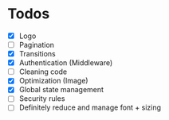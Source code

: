 # Todos

- [x] Logo
- [ ] Pagination
- [x] Transitions
- [x] Authentication (Middleware)
- [ ] Cleaning code
- [x] Optimization (Image)
- [x] Global state management
- [ ] Security rules
- [ ] Definitely reduce and manage font + sizing